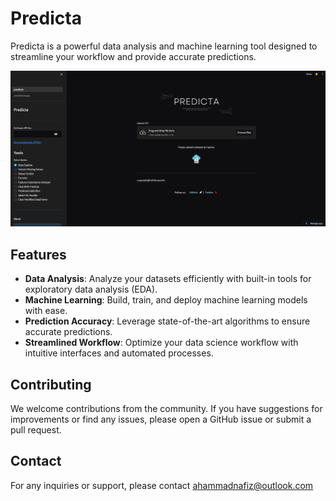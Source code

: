 # Predicta

Predicta is a powerful data analysis and machine learning tool designed to streamline your workflow and provide accurate predictions.

![Predicta](assets/predictass.png)

## Features

- **Data Analysis**: Analyze your datasets efficiently with built-in tools for exploratory data analysis (EDA).
- **Machine Learning**: Build, train, and deploy machine learning models with ease.
- **Prediction Accuracy**: Leverage state-of-the-art algorithms to ensure accurate predictions.
- **Streamlined Workflow**: Optimize your data science workflow with intuitive interfaces and automated processes.

## Contributing
We welcome contributions from the community. If you have suggestions for improvements or find any issues, please open a GitHub issue or submit a pull request.

## Contact
For any inquiries or support, please contact ahammadnafiz@outlook.com
